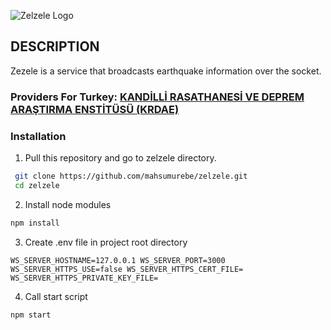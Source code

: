 ![Zelzele Logo](https://cdn.mahsumurebe.com/projects/zelzele/logo.svg)
  
## DESCRIPTION    
 Zezele is a service that broadcasts earthquake information over the socket.    
    
### Providers For Turkey: [KANDİLLİ RASATHANESİ VE DEPREM ARAŞTIRMA ENSTİTÜSÜ (KRDAE)](http://www.koeri.boun.edu.tr/scripts/lst4.asp)    
    
### Installation   
 1. Pull this repository and go to zelzele directory.  
```bash    
 git clone https://github.com/mahsumurebe/zelzele.git  
 cd zelzele
```  
2. Install node modules  
```bash  
npm install  
```  

 3. Create .env file in project root directory  
```dotenv  
WS_SERVER_HOSTNAME=127.0.0.1 WS_SERVER_PORT=3000 WS_SERVER_HTTPS_USE=false WS_SERVER_HTTPS_CERT_FILE= WS_SERVER_HTTPS_PRIVATE_KEY_FILE=  
```  

 4. Call start script  
```bash  
npm start  
```